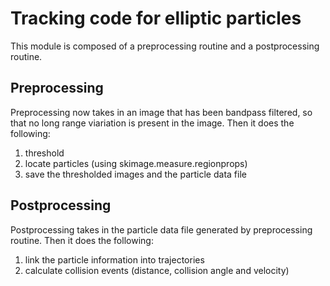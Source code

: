 # Tracking code for elliptic particles

This module is composed of a preprocessing routine and a postprocessing routine.

## Preprocessing
Preprocessing now takes in an image that has been bandpass filtered, so that no long range viariation is present in the image. Then it does the following:
1. threshold
2. locate particles (using skimage.measure.regionprops)
3. save the thresholded images and the particle data file

## Postprocessing
Postprocessing takes in the particle data file generated by preprocessing routine. Then it does the following:
1. link the particle information into trajectories
2. calculate collision events (distance, collision angle and velocity)
